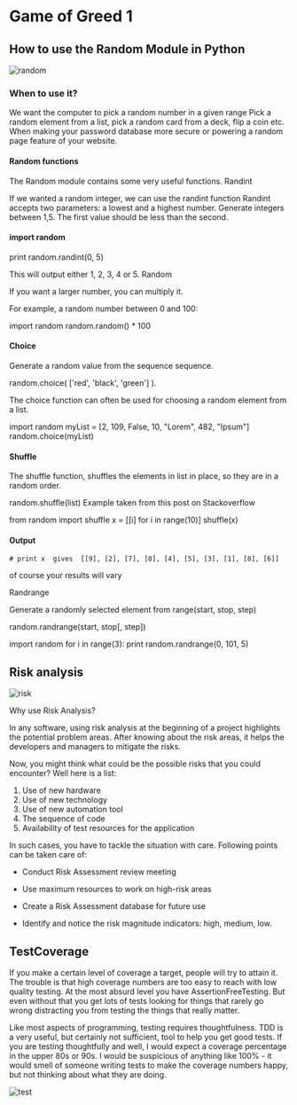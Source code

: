 # Game of Greed 1

## How to use the Random Module in Python

![random](https://linuxhint.com/wp-content/uploads/2020/10/word-image-707.png)

### When to use it?

We want the computer to pick a random number in a given range Pick a random element from a list, pick a random card from a deck, flip a coin etc. When making your password database more secure or powering a random page feature of your website.

#### Random functions

The Random module contains some very useful functions.
Randint

If we wanted a random integer, we can use the randint function Randint accepts two parameters: a lowest and a highest number. Generate integers between 1,5. The first value should be less than the second.

#### import random

print random.randint(0, 5)

This will output either 1, 2, 3, 4 or 5.
Random

If you want a larger number, you can multiply it.

For example, a random number between 0 and 100:

import random
random.random() * 100

#### Choice

Generate a random value from the sequence sequence.

random.choice( ['red', 'black', 'green'] ).

The choice function can often be used for choosing a random element from a list.

import random
myList = [2, 109, False, 10, "Lorem", 482, "Ipsum"]
random.choice(myList)

#### Shuffle

The shuffle function, shuffles the elements in list in place, so they are in a random order.

random.shuffle(list) Example taken from this post on Stackoverflow

from random import shuffle
x = [[i] for i in range(10)]
shuffle(x)

#### Output

`# print x  gives  [[9], [2], [7], [0], [4], [5], [3], [1], [8], [6]]`

of course your results will vary

Randrange

Generate a randomly selected element from range(start, stop, step)

random.randrange(start, stop[, step])

import random
for i in range(3):
    print random.randrange(0, 101, 5)

## Risk analysis

![risk](https://miro.medium.com/max/1400/1*HprJpsKvGVXsDYdVNnHlEA.jpeg)

Why use Risk Analysis?

In any software, using risk analysis at the beginning of a project highlights the potential problem areas. After knowing about the risk areas, it helps the developers and managers to mitigate the risks.

Now, you might think what could be the possible risks that you could encounter? Well here is a list:

1. Use of new hardware
2. Use of new technology
3. Use of new automation tool
4. The sequence of code
5. Availability of test resources for the application

In such cases, you have to tackle the situation with care. Following points can be taken care of:

* Conduct Risk Assessment review meeting

* Use maximum resources to work on high-risk areas

* Create a Risk Assessment database for future use

* Identify and notice the risk magnitude indicators: high, medium, low.

## TestCoverage

If you make a certain level of coverage a target, people will try to attain it. The trouble is that high coverage numbers are too easy to reach with low quality testing. At the most absurd level you have AssertionFreeTesting. But even without that you get lots of tests looking for things that rarely go wrong distracting you from testing the things that really matter.

Like most aspects of programming, testing requires thoughtfulness. TDD is a very useful, but certainly not sufficient, tool to help you get good tests. If you are testing thoughtfully and well, I would expect a coverage percentage in the upper 80s or 90s. I would be suspicious of anything like 100% - it would smell of someone writing tests to make the coverage numbers happy, but not thinking about what they are doing.

![test](https://lh3.googleusercontent.com/proxy/VOBiv6xi311zD46ipNAjuoSu7c0t0oc9yzw9XrUtnjKI-85PZ6JqbHMr1O4rlUF8KWR7oeqnmQ1FGeetwzP4wxP7wfSiYAF5mZcjCuYnEZGzz3VNWXVBUOg)